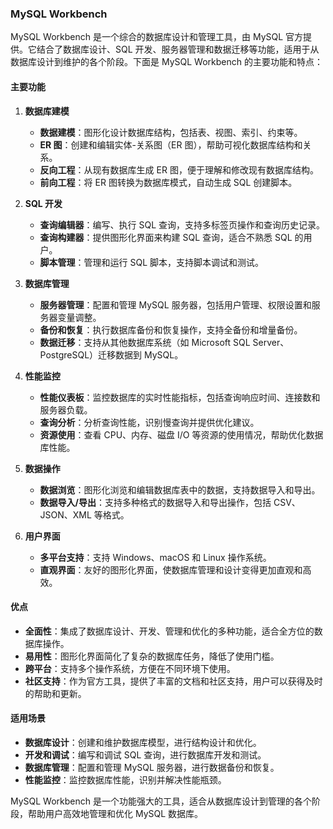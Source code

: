 ### MySQL Workbench

MySQL Workbench 是一个综合的数据库设计和管理工具，由 MySQL 官方提供。它结合了数据库设计、SQL 开发、服务器管理和数据迁移等功能，适用于从数据库设计到维护的各个阶段。下面是 MySQL Workbench 的主要功能和特点：

#### **主要功能**

1. **数据库建模**
   - **数据建模**：图形化设计数据库结构，包括表、视图、索引、约束等。
   - **ER 图**：创建和编辑实体-关系图（ER 图），帮助可视化数据库结构和关系。
   - **反向工程**：从现有数据库生成 ER 图，便于理解和修改现有数据库结构。
   - **前向工程**：将 ER 图转换为数据库模式，自动生成 SQL 创建脚本。

2. **SQL 开发**
   - **查询编辑器**：编写、执行 SQL 查询，支持多标签页操作和查询历史记录。
   - **查询构建器**：提供图形化界面来构建 SQL 查询，适合不熟悉 SQL 的用户。
   - **脚本管理**：管理和运行 SQL 脚本，支持脚本调试和测试。

3. **数据库管理**
   - **服务器管理**：配置和管理 MySQL 服务器，包括用户管理、权限设置和服务器变量调整。
   - **备份和恢复**：执行数据库备份和恢复操作，支持全备份和增量备份。
   - **数据迁移**：支持从其他数据库系统（如 Microsoft SQL Server、PostgreSQL）迁移数据到 MySQL。

4. **性能监控**
   - **性能仪表板**：监控数据库的实时性能指标，包括查询响应时间、连接数和服务器负载。
   - **查询分析**：分析查询性能，识别慢查询并提供优化建议。
   - **资源使用**：查看 CPU、内存、磁盘 I/O 等资源的使用情况，帮助优化数据库性能。

5. **数据操作**
   - **数据浏览**：图形化浏览和编辑数据库表中的数据，支持数据导入和导出。
   - **数据导入/导出**：支持多种格式的数据导入和导出操作，包括 CSV、JSON、XML 等格式。

6. **用户界面**
   - **多平台支持**：支持 Windows、macOS 和 Linux 操作系统。
   - **直观界面**：友好的图形化界面，使数据库管理和设计变得更加直观和高效。

#### **优点**

- **全面性**：集成了数据库设计、开发、管理和优化的多种功能，适合全方位的数据库操作。
- **易用性**：图形化界面简化了复杂的数据库任务，降低了使用门槛。
- **跨平台**：支持多个操作系统，方便在不同环境下使用。
- **社区支持**：作为官方工具，提供了丰富的文档和社区支持，用户可以获得及时的帮助和更新。

#### **适用场景**

- **数据库设计**：创建和维护数据库模型，进行结构设计和优化。
- **开发和调试**：编写和调试 SQL 查询，进行数据库开发和测试。
- **数据库管理**：配置和管理 MySQL 服务器，进行数据备份和恢复。
- **性能监控**：监控数据库性能，识别并解决性能瓶颈。

MySQL Workbench 是一个功能强大的工具，适合从数据库设计到管理的各个阶段，帮助用户高效地管理和优化 MySQL 数据库。
